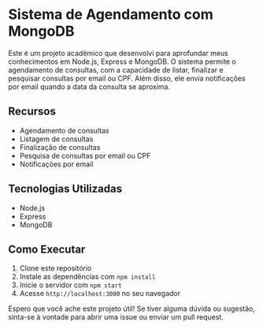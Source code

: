 # Sistema de Agendamento com MongoDB

Este é um projeto acadêmico que desenvolvi para aprofundar meus conhecimentos em Node.js, Express e MongoDB. O sistema permite o agendamento de consultas, com a capacidade de listar, finalizar e pesquisar consultas por email ou CPF. Além disso, ele envia notificações por email quando a data da consulta se aproxima.

## Recursos

- Agendamento de consultas
- Listagem de consultas
- Finalização de consultas
- Pesquisa de consultas por email ou CPF
- Notificações por email

## Tecnologias Utilizadas

- Node.js
- Express
- MongoDB

## Como Executar

1. Clone este repositório
2. Instale as dependências com `npm install`
3. Inicie o servidor com `npm start`
4. Acesse `http://localhost:3000` no seu navegador

Espero que você ache este projeto útil! Se tiver alguma dúvida ou sugestão, sinta-se à vontade para abrir uma issue ou enviar um pull request.
